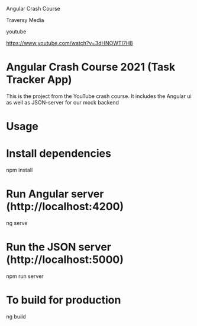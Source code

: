 Angular Crash Course

Traversy Media

youtube 

https://www.youtube.com/watch?v=3dHNOWTI7H8

# Angular Crash Course 2021 (Task Tracker App)

This is the project from the YouTube crash course. It includes the Angular ui as well as JSON-server for our mock backend

# Usage

# Install dependencies

npm install

# Run Angular server (http://localhost:4200)
ng serve


# Run the JSON server (http://localhost:5000)

npm run server

# To build for production

ng build